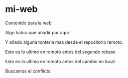 # mi-web
Contenido para la web

Algo habra que añadir por aqui

Y añado alguna tonteria mas desde el repositorio remoto.

Esto es lo ultimo en remoto antes del segundo rebase 

Esto es lo ultimo en remoto antes del cambio en local

Buscamos el conflicto
